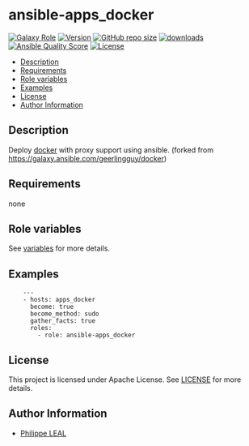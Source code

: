 # ansible-apps_docker

[![Galaxy Role](https://img.shields.io/badge/galaxy-apps_docker-purple?style=flat)](https://galaxy.ansible.com/lotusnoir/apps_docker)
[![Version](https://img.shields.io/github/release/lotusnoir/ansible-apps_docker.svg)](https://github.com/lotusnoir/ansible-apps_docker/releases/latest)
[![GitHub repo size](https://img.shields.io/github/repo-size/lotusnoir/ansible-apps_docker?color=orange&style=flat)](https://galaxy.ansible.com/lotusnoir/apps_docker)
[![downloads](https://img.shields.io/ansible/role/d/)](https://galaxy.ansible.com/lotusnoir/apps_docker)
[![Ansible Quality Score](https://img.shields.io/ansible/quality/)](https://galaxy.ansible.com/lotusnoir/apps_docker)
[![License](https://img.shields.io/badge/license-Apache--2.0-brightgreen?style=flat)](https://opensource.org/licenses/Apache-2.0)

<!-- START doctoc generated TOC please keep comment here to allow auto update -->
<!-- DON'T EDIT THIS SECTION, INSTEAD RE-RUN doctoc TO UPDATE -->

- [Description](#description)
- [Requirements](#requirements)
- [Role variables](#role-variables)
- [Examples](#examples)
- [License](#license)
- [Author Information](#author-information)

<!-- END doctoc generated TOC please keep comment here to allow auto update -->

## Description

Deploy [docker](https://docker.io) with proxy support using ansible. (forked from https://galaxy.ansible.com/geerlingguy/docker)
## Requirements

none

## Role variables

See [variables](/defaults/main.yml) for more details.

## Examples

        ---
        - hosts: apps_docker
          become: true
          become_method: sudo
          gather_facts: true
          roles:
            - role: ansible-apps_docker


## License

This project is licensed under Apache License. See [LICENSE](/LICENSE) for more details.

## Author Information

- [Philippe LEAL](https://github.com/lotusnoir)
